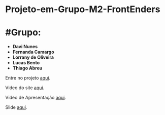 # Projeto-em-Grupo-M2-FrontEnders

# #Grupo:

- **Davi Nunes**
- **Fernanda Camargo**
- **Lorrany de Oliveira**
- **Lucas Bento**
- **Thiago Abreu**

Entre no projeto [aqui](https://luckbm.github.io/Projeto-em-Grupo-M2-FrontEnders/).

Video do site [aqui](https://www.youtube.com/watch?v=mIWCDxp0nJ4).

Video de Apresentação [aqui]( https://www.youtube.com/watch?v=klu3oSqsazY).

Slide [aqui](https://www.canva.com/design/DAFVJI0cTRM/kfpLRB448XOaeWiXeM7ARg/view?utm_content=DAFVJI0cTRM&utm_campaign=designshare&utm_medium=link2&utm_source=sharebutton).
